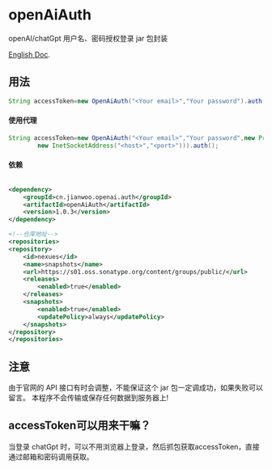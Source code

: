 # openAiAuth

openAI/chatGpt 用户名、密码授权登录 jar 包封装

[English Doc](README_en.md).

## 用法

```java
String accessToken=new OpenAiAuth("<Your email>","Your password").auth();
```

#### 使用代理

```java
String accessToken=new OpenAiAuth("<Your email>","Your password",new Proxy(Proxy.Type.HTTP,
        new InetSocketAddress("<host>","<port>"))).auth();
```

#### 依赖

```xml

<dependency>
    <groupId>cn.jianwoo.openai.auth</groupId>
    <artifactId>openAiAuth</artifactId>
    <version>1.0.3</version>
</dependency>

<!--仓库地址-->
<repositories>
<repository>
    <id>nexues</id>
    <name>snapshots</name>
    <url>https://s01.oss.sonatype.org/content/groups/public/</url>
    <releases>
        <enabled>true</enabled>
    </releases>
    <snapshots>
        <enabled>true</enabled>
        <updatePolicy>always</updatePolicy>
    </snapshots>
</repository>
</repositories>
```

## 注意

由于官网的 API 接口有时会调整，不能保证这个 jar 包一定调成功，如果失败可以留言。
本程序不会传输或保存任何数据到服务器上!

## accessToken可以用来干嘛？

当登录 chatGpt 时，可以不用浏览器上登录，然后抓包获取accessToken，直接通过邮箱和密码调用获取。
